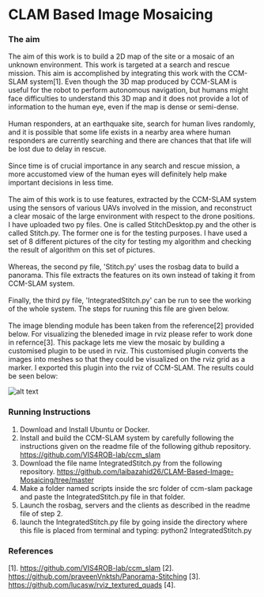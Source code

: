 # CLAM Based Image Mosaicing

### The aim 
The aim of this work is to build a 2D map of the site or a mosaic of an unknown environment. This work is targeted at a search and rescue mission. This aim is accomplished by integrating this work with the CCM-SLAM system[1]. Even though the 3D map produced by CCM-SLAM is useful for the robot to perform autonomous navigation, but humans might face difficulties to understand this 3D map and it does not provide a lot of information to the human eye, even if the map is dense or semi-dense. 
<br />
<br />
Human responders, at an earthquake site, search for human lives randomly, and it is possible that some life exists in a nearby area where human responders are currently searching and there are chances that that life will be lost due to delay in rescue.
<br />
<br />
Since time is of crucial importance in any search and rescue mission, a more accustomed view of the human eyes will definitely help make important decisions in less time. 
<br />
<br />
The aim of this work is to use features, extracted by the CCM-SLAM system using the sensors of various UAVs involved in the mission, and reconstruct a clear mosaic of the large environment with respect to the drone positions.
<br />
I have uploaded two py files. One is called StitchDesktop.py and the other is called Stitch.py. The former one is for the testing purposes. I have used a set of 8 different pictures of the city for testing my algorithm and checking the result of algorithm on this set of pictures.
<br />
<br />
Whereas, the second py file, 'Stitch.py' uses the rosbag data to build a panorama. This file extracts the features on its own instead of taking it from CCM-SLAM system.
<br />
<br />
Finally, the third py file, 'IntegratedStitch.py' can be run to see the working of the whole system. The steps for ruuning this file are given below. 
<br />
<br />
The image blending module has been taken from the reference[2] provided below. For visualizing the bleneded image in rviz please refer to work done in refernce[3]. This
package lets me view the mosaic by building a customised plugin to be used in rviz. This customised plugin converts the images into meshes so that they could be visualized on the rviz grid as a marker. I exported this plugin into the rviz of CCM-SLAM. The results could be seen below:  

![alt text](https://github.com/laibazahid26/FinalAssignment_expRob/blob/master/architecture.png?raw=true)

###  Running Instructions
1. Download and Install Ubuntu or Docker. 
2. Install and build the CCM-SLAM system by carefully following the instructions given
on the readme file of the following github repository.
https://github.com/VIS4ROB-lab/ccm_slam
3. Download the file name IntegratedStitch.py from the following repository.
https://github.com/laibazahid26/CLAM-Based-Image-Mosaicing/tree/master
4. Make a folder named scripts inside the src folder of ccm-slam package and paste the
IntegratedStitch.py file in that folder.
5. Launch the rosbag, servers and the clients as described in the readme file of step 2.
6. launch the IntegratedStitch.py file by going inside the directory where this file is placed
from terminal and typing:
python2 IntegratedStitch.py

### References
[1]. https://github.com/VIS4ROB-lab/ccm_slam
[2]. https://github.com/praveenVnktsh/Panorama-Stitching
[3]. https://github.com/lucasw/rviz_textured_quads
[4]. 
